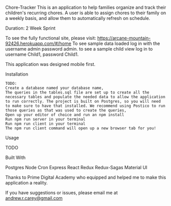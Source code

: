 Chore-Tracker
This is an application to help families organize and track their children's recurring chores.
A user is able to assign chores to their family on a weekly basis, and allow them to automatically refresh on schedule.

Duration: 2 Week Sprint

To see the fully functional site, please visit: https://arcane-mountain-92426.herokuapp.com/#/home
To see sample data loaded log in with the username admin password admin. 
to see a sample child view log in to username Child1, password Child1.

This application was designed mobile first.



Installation

    TODO:
    Create a database named your database name,
    The queries in the tables.sql file are set up to create all the necessary tables and populate the needed data to allow the application to run correctly. The project is built on Postgres, so you will need to make sure to have that installed. We recommend using Postico to run those queries as that was used to create the queries,
    Open up your editor of choice and run an npm install
    Run npm run server in your terminal
    Run npm run client in your terminal
    The npm run client command will open up a new browser tab for you!

Usage

TODO

Built With

Postgres
Node
Cron
Express
React
Redux
Redux-Sagas
Material UI



Thanks to Prime Digital Academy who equipped and helped me to make this application a reality. 

If you have suggestions or issues, please email me at andrew.r.carey@gmail.com